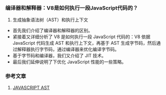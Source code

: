 ### 编译器和解释器：V8是如何执行一段JavaScript代码的？

1. 生成抽象语法树（AST）和执行上下文
<ul>
<li>首先我们介绍了编译器和解释器的区别。</li>
<li>紧接着又详细分析了 V8 是如何执行一段 JavaScript 代码的：V8 依据 JavaScript 代码生成 AST 和执行上下文，再基于 AST 生成字节码，然后通过解释器执行字节码，通过编译器来优化编译字节码。</li>
<li>基于字节码和编译器，我们又介绍了 JIT 技术。</li>
<li>最后我们延伸说明了下优化 JavaScript 性能的一些策略。</li>
</ul>



### 参考文章
1. [JAVASCRIPT AST](http://resources.jointjs.com/demos/javascript-ast)